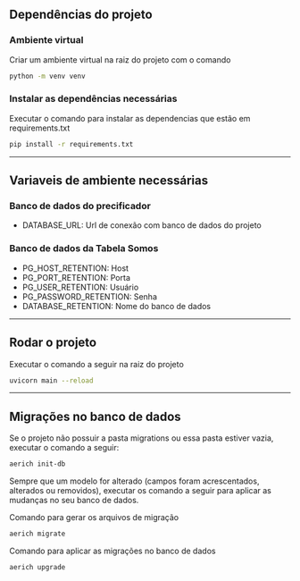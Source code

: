 ## Dependências do projeto
### Ambiente virtual
Criar um ambiente virtual na raiz do projeto com o comando

```bash
python -m venv venv
```

### Instalar as dependências necessárias
Executar o comando para instalar as dependencias que estão em requirements.txt
```bash
pip install -r requirements.txt
```

---

## Variaveis de ambiente necessárias
### Banco de dados do precificador
- DATABASE_URL: Url de conexão com banco de dados do projeto

### Banco de dados da Tabela Somos
- PG_HOST_RETENTION: Host
- PG_PORT_RETENTION: Porta
- PG_USER_RETENTION: Usuário
- PG_PASSWORD_RETENTION: Senha
- DATABASE_RETENTION: Nome do banco de dados

---

## Rodar o projeto
Executar o comando a seguir na raiz do projeto

```bash
uvicorn main --reload
```

---

## Migrações no banco de dados
Se o projeto não possuir a pasta migrations ou essa pasta estiver vazia, executar o comando a seguir:

```bash
aerich init-db
```

Sempre que um modelo for alterado (campos foram acrescentados, alterados ou removidos), executar os comando a seguir 
para aplicar as mudanças no seu banco de dados.

Comando para gerar os arquivos de migração

```bash
aerich migrate
```

Comando para aplicar as migrações no banco de dados

```bash
aerich upgrade
```
